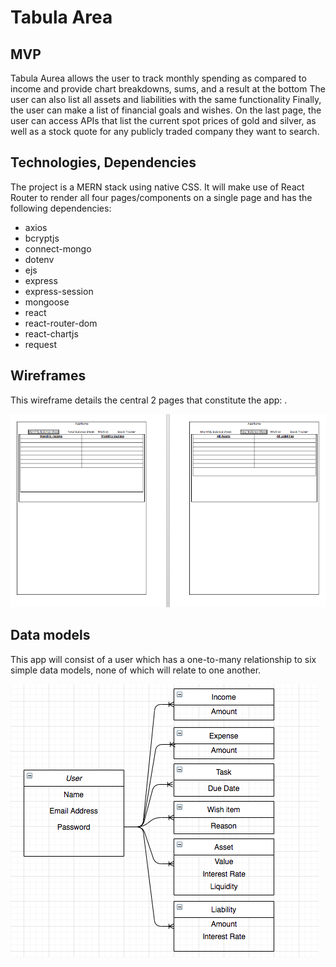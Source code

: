 
# Tabula Area

## MVP

Tabula Aurea allows the user to track monthly spending as compared to income and provide chart breakdowns, sums, and a result at the bottom  The user can also list all assets and liabilities with the same functionality  Finally, the user can make a list of financial goals and wishes.  On the last page, the user can access APIs that list the current spot prices of gold and silver, as well as a stock quote for any publicly traded company they want to search.

## Technologies, Dependencies
The project is a MERN stack using native CSS.  It will make use of React Router to render all four pages/components on a single page and has the following dependencies: 

- axios
- bcryptjs
- connect-mongo
- dotenv
- ejs
- express
- express-session
- mongoose 
- react
- react-router-dom
- react-chartjs
- request

## Wireframes

This wireframe details the central 2 pages that constitute the app: .

![Wireframe](./wireframe.png)

## Data models
This app will consist of a user which has a one-to-many relationship to six simple data models, none of which will relate to one another.

![Data Model](./data-model.png)

